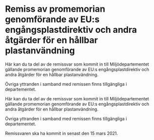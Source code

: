 # Remiss av promemorian genomförande av EU:s engångsplastdirektiv och andra åtgärder för en hållbar plastanvändning

Här kan du ta del av de remissvar som kommit in till Miljödepartementet gällande promemorian genomförande av EU:s engångsplastdirektiv och andra åtgärder för en hållbar plastanvändning.

Övriga yttranden i samband med remissen finns tillgängliga i departementet.

Här kan du ta del av de remissvar som kommit in till Miljödepartementet gällande promemorian genomförande av EU:s engångsplastdirektiv och andra åtgärder för en hållbar plastanvändning.

Övriga yttranden i samband med remissen finns tillgängliga i departementet.

Remissvaren ska ha kommit in senast den 15 mars 2021.
